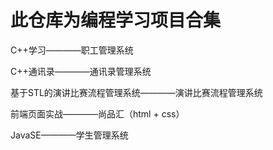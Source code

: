 # 此仓库为编程学习项目合集
C++学习————职工管理系统

C++通讯录————通讯录管理系统

基于STL的演讲比赛流程管理系统————演讲比赛流程管理系统

前端页面实战————尚品汇（html + css）

JavaSE————学生管理系统

